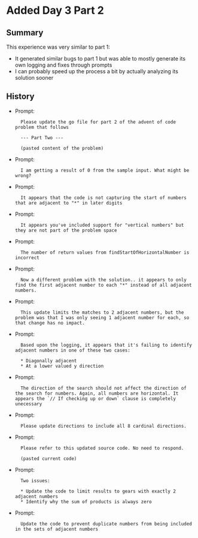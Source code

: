 # Added Day 3 Part 2

## Summary

This experience was very similar to part 1:

* It generated similar bugs to part 1 but was able to mostly generate its own logging and fixes through prompts
* I can probably speed up the process a bit by actually analyzing its solution sooner

## History

* Prompt:

        Please update the go file for part 2 of the advent of code problem that follows

        --- Part Two ---

        (pasted content of the problem)

* Prompt:

        I am getting a result of 0 from the sample input. What might be wrong?

* Prompt:

        It appears that the code is not capturing the start of numbers that are adjacent to "*" in later digits

* Prompt:

        It appears you've included support for "vertical numbers" but they are not part of the problem space

* Prompt:

        The number of return values from findStartOfHorizontalNumber is incorrect

* Prompt:

        Now a different problem with the solution.. it appears to only find the first adjacent number to each "*" instead of all adjacent numbers.

* Prompt:

        This update limits the matches to 2 adjacent numbers, but the problem was that I was only seeing 1 adjacent number for each, so that change has no impact.

* Prompt:

        Based upon the logging, it appears that it's failing to identify adjacent numbers in one of these two cases:

        * Diagonally adjacent
        * At a lower valued y direction

* Prompt:

        The direction of the search should not affect the direction of the search for numbers. Again, all numbers are horizontal. It appears the `// If checking up or down` clause is completely unecessary

* Prompt:

        Please update directions to include all 8 cardinal directions.

* Prompt:

        Please refer to this updated source code. No need to respond.

        (pasted current code)

* Prompt:

        Two issues:

        * Update the code to limit results to gears with exactly 2 adjacent numbers
        * Identify why the sum of products is always zero

* Prompt:

        Update the code to prevent duplicate numbers from being included in the sets of adjacent numbers
